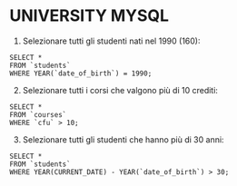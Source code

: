 # UNIVERSITY MYSQL

1) Selezionare tutti gli studenti nati nel 1990 (160): 
  ```
  SELECT *
  FROM `students`
  WHERE YEAR(`date_of_birth`) = 1990;
  ```

2) Selezionare tutti i corsi che valgono più di 10 crediti:
  ```
  SELECT * 
  FROM `courses`
  WHERE `cfu` > 10;
  ```

3) Selezionare tutti gli studenti che hanno più di 30 anni:
  ```
  SELECT * 
  FROM `students`
  WHERE YEAR(CURRENT_DATE) - YEAR(`date_of_birth`) > 30;
  ```